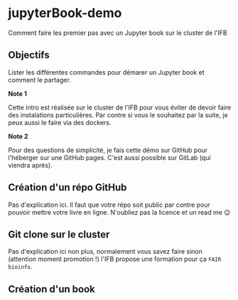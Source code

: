 # jupyterBook-demo
Comment faire les premier pas avec un Jupyter book sur le cluster de l'IFB


## Objectifs

Lister les différentes commandes pour démarer un Jupyter book et comment le partager. 

**Note 1** 

Cette intro est réalisée sur le cluster de l'IFB pour vous éviter de devoir faire des instalations particulières. Par contre si vous le souhaitez par la suite, je peux aussi le faire via des dockers.


**Note 2** 

Pour des questions de simplicité, je fais cette démo sur GitHub pour l'héberger sur une GitHub pages. C'est aussi possible sur GitLab (qui viendra après). 

## Création d'un répo GitHub

Pas d'explication ici. Il faut que votre répo soit public par contre pour pouvoir mettre votre livre en ligne. N'oubliez pas la licence et un read me  :wink:

## Git clone sur le cluster

Pas d'explication ici non plus, normalement vous savez faire sinon (attention moment promotion !) l'IFB propose une formation pour ça `FAIR bioinfo`. 


## Création d'un book 
